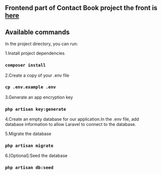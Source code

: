 ## Frontend part of Contact Book project the front is [here](https://github.com/Bobach22/contact-book-front)

## Available commands

In the project directory, you can run:

1.Install project dependencies
### `composer install`

2.Create a copy of your .env file
### `cp .env.example .env`

3.Generate an app encryption key
### `php artisan key:generate`

4.Create an empty database for our application.In the .env file, add database information to allow Laravel to connect to the database.

5.Migrate the database
### `php artisan migrate`

6.[Optional]:Seed the database
### `php artisan db:seed`
